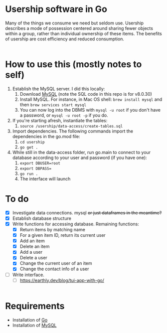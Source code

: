 # Usership software in Go
Many of the things we consume we need but seldom use. Usership describes a mode of possession centered around sharing fewer objects within a group, rather than individual ownership of these items. The benefits of usership are cost efficiency and reduced consumption. <br><br>

# How to use this (mostly notes to self)
1. Establish the MySQL server. I did this locally:
   1. Download [MySQL](https://dev.mysql.com/doc/mysql-installation-excerpt/8.0/en/) (note the SQL code in this repo is for v8.0.30)
   2. Install MySQL. For instance, in Mac OS shell: `brew install mysql` and then `brew services start mysql`
   3. You can now log into the DBMS with `mysql -u root` if you don't have a password, or `mysql -u root -p` if you do.
2. If you're starting afresh, instantiate the tables:
   1. `source /usership/data-access/create-tables.sql`
3. Import dependencies. The following commands import the dependencies in the go.mod file:
   1. `cd usership`
   2. `go get .`
4. While still in the data-access folder, run go.main to connect to your database according to your user and password (if you have one):
   1. `export DBUSER=root`
   2. `export DBPASS=`
   3. `go run .`
   4. The interface will launch


# To do
- [x] Investigate data connections. mysql ~~or just dataframes in the meantime?~~
- [x] Establish database structure
- [x] Write functions for accessing database. Remaining functions:
  - [x] Return items by matching name
  - [x] For a given item ID, return its current user
  - [x] Add an item
  - [x] Delete an item
  - [x] Add a user
  - [x] Delete a user
  - [x] Change the current user of an item
  - [x] Change the contact info of a user
- [ ] Write interface.
  - [ ] https://earthly.dev/blog/tui-app-with-go/ <br><br>

# Requirements
* Installation of [Go](https://go.dev/doc/install)
* Installation of [MySQL](https://dev.mysql.com/doc/mysql-installation-excerpt/5.7/en/)
